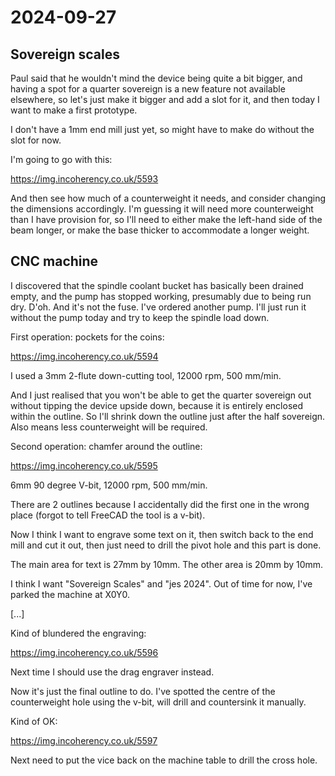# 2024-09-27

## Sovereign scales

Paul said that he wouldn't mind the device being quite a bit bigger, and having a spot for a quarter sovereign is a new feature
not available elsewhere, so let's just make it bigger and add a slot for it, and then today I want to make a first prototype.

I don't have a 1mm end mill just yet, so might have to make do without the slot for now.

I'm going to go with this:

https://img.incoherency.co.uk/5593

And then see how much of a counterweight it needs, and consider changing the dimensions accordingly. I'm guessing it will
need more counterweight than I have provision for, so I'll need to either make the left-hand side of the beam longer, or make the
base thicker to accommodate a longer weight.

## CNC machine

I discovered that the spindle coolant bucket has basically been drained empty, and the pump has stopped working, presumably
due to being run dry. D'oh. And it's not the fuse. I've ordered another pump. I'll just run it without the pump
today and try to keep the spindle load down.

First operation: pockets for the coins:

https://img.incoherency.co.uk/5594

I used a 3mm 2-flute down-cutting tool, 12000 rpm, 500 mm/min.

And I just realised that you won't be able to get the quarter sovereign out without tipping the device
upside down, because it is entirely enclosed within the outline. So I'll shrink down the outline just
after the half sovereign. Also means less counterweight will be required.

Second operation: chamfer around the outline:

https://img.incoherency.co.uk/5595

6mm 90 degree V-bit, 12000 rpm, 500 mm/min.

There are 2 outlines because I accidentally did the first one in the wrong place (forgot to tell FreeCAD the tool is a v-bit).

Now I think I want to engrave some text on it, then switch back to the end mill and cut it out, then just need to drill
the pivot hole and this part is done.

The main area for text is 27mm by 10mm. The other area is 20mm by 10mm.

I think I want "Sovereign Scales" and "jes 2024". Out of time for now, I've parked the machine at X0Y0.

[...]

Kind of blundered the engraving:

https://img.incoherency.co.uk/5596

Next time I should use the drag engraver instead.

Now it's just the final outline to do. I've spotted the centre of the counterweight hole using the v-bit, will drill
and countersink it manually.

Kind of OK:

https://img.incoherency.co.uk/5597

Next need to put the vice back on the machine table to drill the cross hole.
